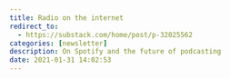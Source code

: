 ```yaml
---
title: Radio on the internet
redirect_to:
  - https://substack.com/home/post/p-32025562
categories: [newsletter]
description: On Spotify and the future of podcasting
date: 2021-01-31 14:02:53
---
```

